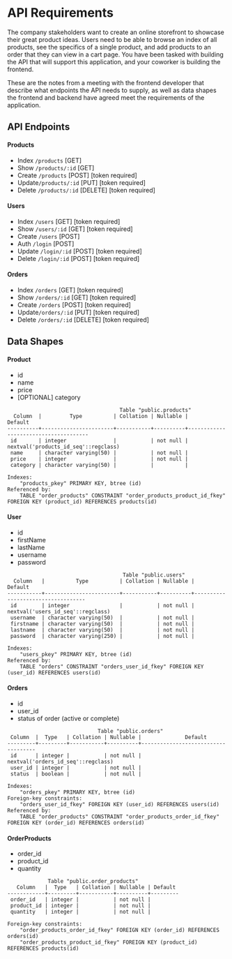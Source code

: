 # API Requirements

The company stakeholders want to create an online storefront to showcase their great product ideas. Users need to be able to browse an index of all products, see the specifics of a single product, and add products to an order that they can view in a cart page. You have been tasked with building the API that will support this application, and your coworker is building the frontend.

These are the notes from a meeting with the frontend developer that describe what endpoints the API needs to supply, as well as data shapes the frontend and backend have agreed meet the requirements of the application.

## API Endpoints

#### Products

- Index `/products` [GET]
- Show `/products/:id` [GET]
- Create `/products` [POST] [token required]
- Update`/products/:id` [PUT] [token required]
- Delete `/products/:id` [DELETE] [token required]

#### Users

- Index `/users` [GET] [token required]
- Show `/users/:id` [GET] [token required]
- Create `/users` [POST]
- Auth `/login` [POST]
- Update `/login/:id` [POST] [token required]
- Delete `/login/:id` [POST] [token required]

#### Orders

- Index `/orders` [GET] [token required]
- Show `/orders/:id` [GET] [token required]
- Create `/orders` [POST] [token required]
- Update`/orders/:id` [PUT] [token required]
- Delete `/orders/:id` [DELETE] [token required]

## Data Shapes

#### Product

- id
- name
- price
- [OPTIONAL] category
```postgres
                                    Table "public.products"
  Column  |         Type          | Collation | Nullable |               Default
----------+-----------------------+-----------+----------+--------------------------------------
 id       | integer               |           | not null | nextval('products_id_seq'::regclass)
 name     | character varying(50) |           | not null |
 price    | integer               |           | not null |
 category | character varying(50) |           |          |
 
Indexes:
    "products_pkey" PRIMARY KEY, btree (id)
Referenced by:
    TABLE "order_products" CONSTRAINT "order_products_product_id_fkey" FOREIGN KEY (product_id) REFERENCES products(id)
```

#### User

- id
- firstName
- lastName
- username
- password
```postgres
                                     Table "public.users"
  Column   |          Type          | Collation | Nullable |              Default
-----------+------------------------+-----------+----------+-----------------------------------
 id        | integer                |           | not null | nextval('users_id_seq'::regclass)
 username  | character varying(50)  |           | not null |
 firstname | character varying(50)  |           | not null |
 lastname  | character varying(50)  |           | not null |
 password  | character varying(250) |           | not null |

Indexes:
    "users_pkey" PRIMARY KEY, btree (id)
Referenced by:
    TABLE "orders" CONSTRAINT "orders_user_id_fkey" FOREIGN KEY (user_id) REFERENCES users(id)

```

#### Orders

- id
- user_id
- status of order (active or complete)
```postgres
                             Table "public.orders"
 Column  |  Type   | Collation | Nullable |              Default
---------+---------+-----------+----------+------------------------------------
 id      | integer |           | not null | nextval('orders_id_seq'::regclass)
 user_id | integer |           | not null |
 status  | boolean |           | not null |

Indexes:
    "orders_pkey" PRIMARY KEY, btree (id)
Foreign-key constraints:
    "orders_user_id_fkey" FOREIGN KEY (user_id) REFERENCES users(id)
Referenced by:
    TABLE "order_products" CONSTRAINT "order_products_order_id_fkey" FOREIGN KEY (order_id) REFERENCES orders(id)
```

#### OrderProducts

- order_id
- product_id
- quantity
```postgres
             Table "public.order_products"
   Column   |  Type   | Collation | Nullable | Default
------------+---------+-----------+----------+---------
 order_id   | integer |           | not null |
 product_id | integer |           | not null |
 quantity   | integer |           | not null |

Foreign-key constraints:
    "order_products_order_id_fkey" FOREIGN KEY (order_id) REFERENCES orders(id)
    "order_products_product_id_fkey" FOREIGN KEY (product_id) REFERENCES products(id)
```
